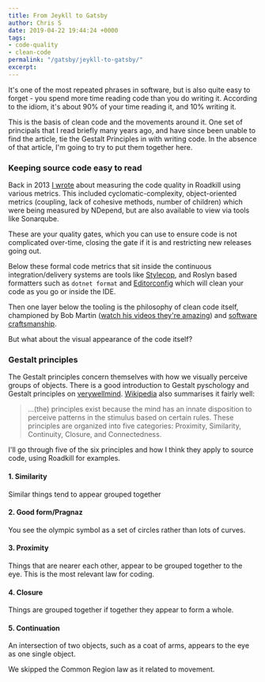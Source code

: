 ```yaml
---
title: From Jeykll to Gatsby
author: Chris S
date: 2019-04-22 19:44:24 +0000
tags:
- code-quality
- clean-code
permalink: "/gatsby/jeykll-to-gatsby/"
excerpt: 
---
```


It's one of the most repeated phrases in software, but is also quite easy to forget - you spend more time reading code than you do writing it. According to the idiom, it's about 90% of your time reading it, and 10% writing it.

This is the basis of clean code and the movements around it. One set of principals that I read briefly many years ago, and have since been unable to find the article, tie the Gestalt Principles in with writing code. In the absence of that article, I'm going to try to put them together here.

### Keeping source code easy to read
Back in 2013 [I wrote][1] about measuring the code quality in Roadkill using various metrics. This included cyclomatic-complexity, object-oriented metrics (coupling, lack of cohesive methods, number of children) which were being measured by NDepend, but are also available to view via tools like Sonarqube.

These are your quality gates, which you can use to ensure code is not complicated over-time, closing the gate if it is and restricting new releases going out.

Below these formal code metrics that sit inside the continuous integration/delivery systems are tools like [Stylecop][2], and Roslyn based formatters such as `dotnet format` and [Editorconfig][3] which will clean your code as you go or inside the IDE.

Then one layer below the tooling is the philosophy of clean code itself, championed by Bob Martin ([watch his videos they're amazing][4]) and [software craftsmanship][5].

But what about the visual appearance of the code itself?

### Gestalt principles

The Gestalt principles concern themselves with how we visually perceive groups of objects.
There is a good introduction to Gestalt pyschology and Gestalt principles on [verywellmind][6]. [Wikipedia][7] also summarises it fairly well:

> ...(the) principles exist because the mind has an innate disposition to perceive patterns in the stimulus based on certain rules. These principles are organized into five categories: Proximity, Similarity, Continuity, Closure, and Connectedness.

I'll go through five of the six principles and how I think they apply to source code, using Roadkill for examples.

#### 1. Similarity

Similar things tend to appear grouped together

#### 2. Good form/Pragnaz

You see the olympic symbol as a set of circles rather than lots of curves.

#### 3. Proximity

Things that are nearer each other, appear to be grouped together to the eye.
This is the most relevant law for coding.

#### 4. Closure

Things are grouped together if together they appear to form a whole.

#### 5. Continuation

An intersection of two objects, such as a coat of arms, appears to the eye as one single object.


We skipped the Common Region law as it related to movement.


[1]: /roadkill-wiki/measuring-the-quality-of-code-in-roadkill/
[2]: https://github.com/StyleCop/StyleCop
[3]: https://editorconfig.org
[4]: https://cleancoders.com/videos
[5]: http://manifesto.softwarecraftsmanship.org
[6]: https://www.verywellmind.com/gestalt-laws-of-perceptual-organization-2795835
[7]: https://en.wikipedia.org/wiki/Principles_of_grouping